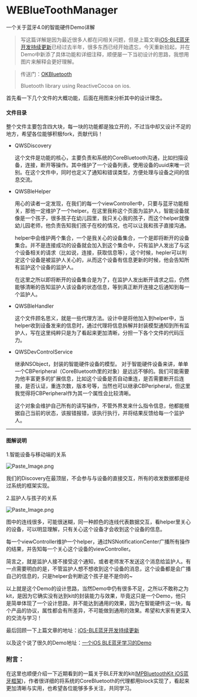 # WEBlueToothManager

一个关于蓝牙4.0的智能硬件Demo详解

> 写这篇详解是因为最近很多人都在问相关问题，但是上篇文章[iOS-BLE蓝牙开发持续更新](http://blog.yuhanle.com/2015/06/24/ble-development-continuously-update/)已经过去半年，很多东西已经开始遗忘，今天重新拾起，并在Demo中新添了具体功能和详细注释，顺便屡一下当初设计的思路，我想用图片来解释会更好理解。

> 传送门：[OKBluetooth](https://github.com/latehorse/OKBluetooth) 
> 
> Bluetooth library using ReactiveCocoa on ios.

  首先看一下几个文件的大概功能，后面在用图来分析其中的设计理念。
#### 文件目录
  整个文件主要包含四大块，每一块的功能都是独立开的，不过当中却又设计不足的地方，希望各位能够积极fork，贡献代码！

- QWSDiscovery

  这个文件是功能的核心，主要负责和系统的CoreBluetooth沟通，比如扫描设备，连接，断开等操作。其中维护了一个设备列表，使用设备的uuid来唯一识别。在这个文件中，同时也定义了通知和错误类型，方便处理与设备之间的信息交流。


- QWSBleHelper 

  用心的读者一定发现，在我们的每一个viewController中，只要与蓝牙功能相关，那他一定维护了一个helper。在这里我称这个页面为监护人，智能设备就像是一个孩子，很多孩子在幼儿园里，我只关心我的孩子，而这个helper就像幼儿园老师，他负责告知我们孩子在校的情况，也可以让我和孩子直接沟通。

  helper中会维护两个集合，一个是我关心的设备集合，一个是即将断开的设备集合。并不是连接成功的设备就会加入到这个集合中，只有监护人发出了与这个设备相关的请求（比如说，连接，获取信息等），这个时候，hepler可以判定这个设备是被监护人关心的，从而这个设备有信息更新的时候，他会告知所有监护这个设备的监护人。

  在这里之所以即将断开的设备集合是为了，在监护人发出断开请求之后，仍然能够清晰的告知监护人该设备的状态信息，等到真正断开连接之后通知到每一个监护人。

- QWSBleHandler

  这个文件顾名思义，就是一些代理方法。设计中是将他加入到helper中，当helper收到设备发来的信息时，通过代理将信息拆解并封装模型通知到所有监护人，写在这里纯粹只是为了看起来更加清晰，分担一下各个文件的代码压力。

- QWSDevControlService

  继承NSObject，封装的智能硬件设备的模型。
对于智能硬件设备来讲，单单一个CBPeripheral（CoreBluetooth里的对象）是远远不够的。我们可能需要为他丰富更多的扩展信息，比如这个设备是否自动重连，是否需要断开后连接，是否认证，重连次数，版本号等，当然也可以继承CBPeripheral，但这里我觉得将CBPeripheral作为其一个属性会比较清晰。

  这个对象会维护自己所有的读写操作，不管外界发来什么指令信息，他都能根据自己当前的状态，该报错报错，该执行执行，并将结果反馈给每一个监护人。

***

#### 图解说明

  1.智能设备与移动端的关系

![Paste_Image.png](http://upload-images.jianshu.io/upload_images/545755-487c20b56ddab822.png?imageMogr2/auto-orient/strip%7CimageView2/2/w/1240)

 我们的Discovery在最顶层，不会参与与设备的直接交互，所有的收发数据都是经过系统的框架实现。

  2.监护人与孩子的关系

![Paste_Image.png](http://upload-images.jianshu.io/upload_images/545755-01aabb5e39a0a750.png?imageMogr2/auto-orient/strip%7CimageView2/2/w/1240)

  图中的连线很多，可能很迷糊，同一种颜色的连线代表数据交互，看helper里关心的设备，可以明显理解，只有关心这个设备才会收到这个设备的信息。
  
  每一个viewController维护一个helper，通过NSNotificationCenter广播所有操作的结果，并告知每一个关心这个设备的viewController。
  
  简言之，就是监护人接不接受这个通知，或者老师发不发送这个消息给监护人。有一点需要明白的是，不管监护人想不想收到这个设备的消息，这个设备都是会广播自己的信息的，只是helper会判断这个孩子是不是你的~

  以上就是这个Demo的设计思路，当然Demo中仍有很多不足，之所以不敢称之为kit，是因为它确实没有达到kit的封装能力与效果，毕竟这只是一个Demo，他只是简单体现了一个设计思路，并不能达到通用的效果，因为在智能硬件这一块，每个产品的协议，属性都会有所差异，不可能做到通用的效果。希望和大家有更深入的交流与学习！

  最后回顾一下上篇文章的地址：[iOS-BLE蓝牙开发持续更新](http://blog.yuhanle.com/2015/06/24/ble-development-continuously-update/)
  
  以及这个说了很久的Demo地址：[一个iOS BLE蓝牙学习的Demo](https://github.com/yuhanle/WEBlueToothManager)


### 附言：
  在这里也顺便介绍一下近期看到的一篇关于BLE开发的kit([MPBluetoothKit iOS蓝牙框架](http://macpu.github.io/2015/11/04/MPBluetoothKit-iOS%E8%93%9D%E7%89%99%E6%A1%86%E6%9E%B6/))，作者很详细的将系统的CoreBluetooth的代理都用block实现了，看起来更加清晰与实用，也希望各位能够多多关注，共同学习。

